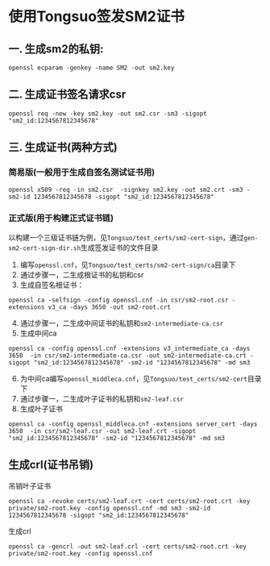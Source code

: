 # 使用Tongsuo签发SM2证书

## 一. 生成sm2的私钥:
~~~
openssl ecparam -genkey -name SM2 -out sm2.key
~~~

## 二. 生成证书签名请求csr
~~~
openssl req -new -key sm2.key -out sm2.csr -sm3 -sigopt "sm2_id:1234567812345678"
~~~

## 三. 生成证书(两种方式)
### 简易版(一般用于生成自签名测试证书用)
~~~
openssl x509 -req -in sm2.csr  -signkey sm2.key -out sm2.crt -sm3 -sm2-id 1234567812345678 -sigopt "sm2_id:1234567812345678"
~~~

### 正式版(用于构建正式证书链)
以构建一个三级证书链为例，见`Tongsuo/test_certs/sm2-cert-sign`，通过`gen-sm2-cert-sign-dir.sh`生成签发证书的文件目录
1. 编写`openssl.cnf`，见`Tongsuo/test_certs/sm2-cert-sign/ca`目录下
2. 通过步骤一，二生成根证书的私钥和csr
3. 生成自签名根证书：
~~~
openssl ca -selfsign -config openssl.cnf -in csr/sm2-root.csr -extensions v3_ca -days 3650 -out sm2-root.crt
~~~
4. 通过步骤一，二生成中间证书的私钥和`sm2-intermediate-ca.csr`
5. 生成中间ca
~~~
openssl ca -config openssl.cnf -extensions v3_intermediate_ca -days 3650  -in csr/sm2-intermediate-ca.csr -out sm2-intermediate-ca.crt -sigopt "sm2_id:1234567812345678" -sm2-id "1234567812345678" -md sm3
~~~
6. 为中间ca编写`openssl_middleca.cnf`，见`Tongsuo/test_certs/sm2-cert`目录下
7. 通过步骤一，二生成叶子证书的私钥和`sm2-leaf.csr`
8. 生成叶子证书
~~~
openssl ca -config openssl_middleca.cnf -extensions server_cert -days 3650  -in csr/sm2-leaf.csr -out sm2-leaf.crt -sigopt "sm2_id:1234567812345678" -sm2-id "1234567812345678" -md sm3
~~~

## 生成crl(证书吊销)

吊销叶子证书
~~~
openssl ca -revoke certs/sm2-leaf.crt -cert certs/sm2-root.crt -key private/sm2-root.key -config openssl.cnf -md sm3 -sm2-id 1234567812345678 -sigopt "sm2_id:1234567812345678"
~~~
生成crl
~~~
openssl ca -gencrl -out sm2-leaf.crl -cert certs/sm2-root.crt -key private/sm2-root.key -config openssl.cnf
~~~

